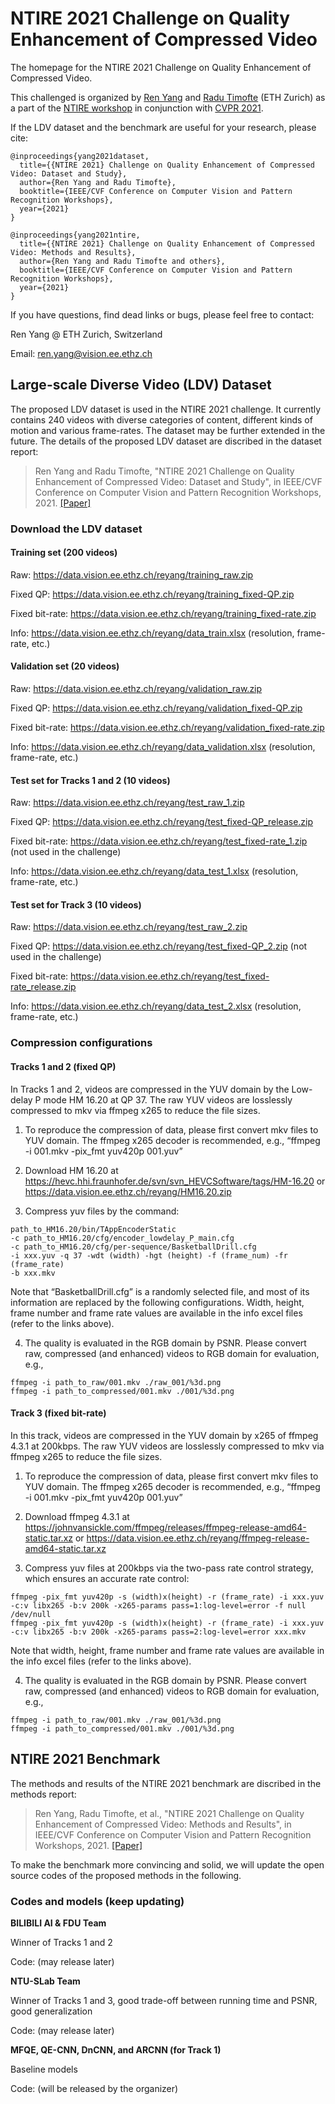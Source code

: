 # NTIRE 2021 Challenge on Quality Enhancement of Compressed Video

The homepage for the NTIRE 2021 Challenge on Quality Enhancement of Compressed Video. 

This challenged is organized by [Ren Yang](https://renyang-home.github.io/) and [Radu Timofte](https://people.ee.ethz.ch/~timofter/) (ETH Zurich) as a part of the [NTIRE workshop](https://data.vision.ee.ethz.ch/cvl/ntire21/) in conjunction with [CVPR 2021](http://cvpr2021.thecvf.com/workshops-schedule).

If the LDV dataset and the benchmark are useful for your research, please cite:
```
@inproceedings{yang2021dataset,
  title={{NTIRE 2021} Challenge on Quality Enhancement of Compressed Video: Dataset and Study},
  author={Ren Yang and Radu Timofte}, 
  booktitle={IEEE/CVF Conference on Computer Vision and Pattern Recognition Workshops}, 
  year={2021}
}

@inproceedings{yang2021ntire,
  title={{NTIRE 2021} Challenge on Quality Enhancement of Compressed Video: Methods and Results},
  author={Ren Yang and Radu Timofte and others}, 
  booktitle={IEEE/CVF Conference on Computer Vision and Pattern Recognition Workshops}, 
  year={2021}
}
```

If you have questions, find dead links or bugs, please feel free to contact:

Ren Yang @ ETH Zurich, Switzerland   

Email: ren.yang@vision.ee.ethz.ch

## Large-scale Diverse Video (LDV) Dataset

The proposed LDV dataset is used in the NTIRE 2021 challenge. It currently contains 240 videos with diverse categories of content, different kinds of motion and various frame-rates. The dataset may be further extended in the future. The details of the proposed LDV dataset are discribed in the dataset report:

> Ren Yang and Radu Timofte, "NTIRE 2021 Challenge on Quality Enhancement of Compressed Video: Dataset and Study", in IEEE/CVF Conference on Computer Vision and Pattern Recognition Workshops, 2021. [[Paper]](https://arxiv.org/abs/2104.10782)

### Download the LDV dataset

#### Training set (200 videos)

Raw: https://data.vision.ee.ethz.ch/reyang/training_raw.zip

Fixed QP: https://data.vision.ee.ethz.ch/reyang/training_fixed-QP.zip

Fixed bit-rate: https://data.vision.ee.ethz.ch/reyang/training_fixed-rate.zip

Info: https://data.vision.ee.ethz.ch/reyang/data_train.xlsx (resolution, frame-rate, etc.)

#### Validation set (20 videos)

Raw: https://data.vision.ee.ethz.ch/reyang/validation_raw.zip

Fixed QP: https://data.vision.ee.ethz.ch/reyang/validation_fixed-QP.zip

Fixed bit-rate: https://data.vision.ee.ethz.ch/reyang/validation_fixed-rate.zip

Info: https://data.vision.ee.ethz.ch/reyang/data_validation.xlsx (resolution, frame-rate, etc.)

#### Test set for Tracks 1 and 2 (10 videos)

Raw: https://data.vision.ee.ethz.ch/reyang/test_raw_1.zip

Fixed QP: https://data.vision.ee.ethz.ch/reyang/test_fixed-QP_release.zip

Fixed bit-rate: https://data.vision.ee.ethz.ch/reyang/test_fixed-rate_1.zip (not used in the challenge)

Info: https://data.vision.ee.ethz.ch/reyang/data_test_1.xlsx (resolution, frame-rate, etc.)

#### Test set for Track 3 (10 videos)

Raw: https://data.vision.ee.ethz.ch/reyang/test_raw_2.zip

Fixed QP: https://data.vision.ee.ethz.ch/reyang/test_fixed-QP_2.zip (not used in the challenge)

Fixed bit-rate: https://data.vision.ee.ethz.ch/reyang/test_fixed-rate_release.zip

Info: https://data.vision.ee.ethz.ch/reyang/data_test_2.xlsx (resolution, frame-rate, etc.)

### Compression configurations

#### Tracks 1 and 2 (fixed QP)

In Tracks 1 and 2, videos are compressed in the YUV domain by the Low-delay P mode HM 16.20 at QP 37. The raw YUV videos are losslessly compressed to mkv via ffmpeg x265 to reduce the file sizes.

1. To reproduce the compression of data, please first convert mkv files to YUV domain. The ffmpeg x265 decoder is recommended, e.g., “ffmpeg -i 001.mkv -pix_fmt yuv420p 001.yuv”

2. Download HM 16.20 at https://hevc.hhi.fraunhofer.de/svn/svn_HEVCSoftware/tags/HM-16.20 or https://data.vision.ee.ethz.ch/reyang/HM16.20.zip

3. Compress yuv files by the command:
```
path_to_HM16.20/bin/TAppEncoderStatic
-c path_to_HM16.20/cfg/encoder_lowdelay_P_main.cfg
-c path_to_HM16.20/cfg/per-sequence/BasketballDrill.cfg
-i xxx.yuv -q 37 -wdt (width) -hgt (height) -f (frame_num) -fr (frame_rate)
-b xxx.mkv
```
Note that “BasketballDrill.cfg” is a randomly selected file, and most of its information are replaced by the following configurations. Width, height, frame number and frame rate values are available in the info excel files (refer to the links above).

4. The quality is evaluated in the RGB domain by PSNR. Please convert raw, compressed (and enhanced) videos to RGB domain for evaluation, e.g.,
```
ffmpeg -i path_to_raw/001.mkv ./raw_001/%3d.png
ffmpeg -i path_to_compressed/001.mkv ./001/%3d.png
```

#### Track 3 (fixed bit-rate)

In this track, videos are compressed in the YUV domain by x265 of ffmpeg 4.3.1 at 200kbps. The raw YUV videos are losslessly compressed to mkv via ffmpeg x265 to reduce the file sizes.

1. To reproduce the compression of data, please first convert mkv files to YUV domain. The ffmpeg x265 decoder is recommended, e.g., “ffmpeg -i 001.mkv -pix_fmt yuv420p 001.yuv”

2. Download ffmpeg 4.3.1 at https://johnvansickle.com/ffmpeg/releases/ffmpeg-release-amd64-static.tar.xz or https://data.vision.ee.ethz.ch/reyang/ffmpeg-release-amd64-static.tar.xz
 
3. Compress yuv files at 200kbps via the two-pass rate control strategy, which ensures an accurate rate control:
```
ffmpeg -pix_fmt yuv420p -s (width)x(height) -r (frame_rate) -i xxx.yuv -c:v libx265 -b:v 200k -x265-params pass=1:log-level=error -f null /dev/null
ffmpeg -pix_fmt yuv420p -s (width)x(height) -r (frame_rate) -i xxx.yuv -c:v libx265 -b:v 200k -x265-params pass=2:log-level=error xxx.mkv
```

Note that width, height, frame number and frame rate values are available in the info excel files (refer to the links above).

4. The quality is evaluated in the RGB domain by PSNR. Please convert raw, compressed (and enhanced) videos to RGB domain for evaluation, e.g.,
```
ffmpeg -i path_to_raw/001.mkv ./raw_001/%3d.png
ffmpeg -i path_to_compressed/001.mkv ./001/%3d.png
```

## NTIRE 2021 Benchmark

The methods and results of the NTIRE 2021 benchmark are discribed in the methods report:

> Ren Yang, Radu Timofte, et al., "NTIRE 2021 Challenge on Quality Enhancement of Compressed Video: Methods and Results", in IEEE/CVF Conference on Computer Vision and Pattern Recognition Workshops, 2021. [[Paper]](https://arxiv.org/abs/2104.10781)

To make the benchmark more convincing and solid, we will update the open source codes of the proposed methods in the following.

### Codes and models (keep updating)

**BILIBILI AI & FDU Team**

Winner of Tracks 1 and 2

Code: (may release later)

**NTU-SLab Team**

Winner of Tracks 1 and 3, good trade-off between running time and PSNR, good generalization

Code: (may release later)

**MFQE, QE-CNN, DnCNN, and ARCNN (for Track 1)**

Baseline models

Code: (will be released by the organizer)

